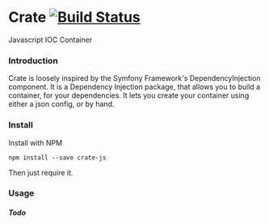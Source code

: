 # Crate [![Build Status](https://travis-ci.org/aequasi/Crate.svg?branch=master)](https://travis-ci.org/aequasi/Crate)
Javascript IOC Container


### Introduction

Crate is loosely inspired by the Symfony Framework's DependencyInjection component. It is a Dependency Injection package,
that allows you to build a container, for your dependencies. It lets you create your container using either a json config, or 
by hand.

### Install

Install with NPM

```
npm install --save crate-js
```

Then just require it.

### Usage

##### Todo 
